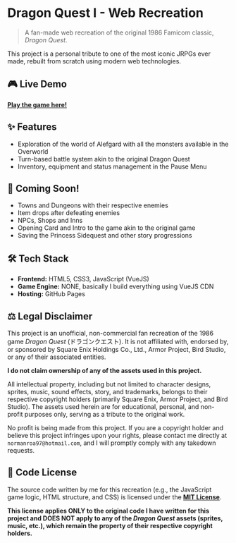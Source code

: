 # Dragon Quest I - Web Recreation

> A fan-made web recreation of the original 1986 Famicom classic, *Dragon Quest*.

This project is a personal tribute to one of the most iconic JRPGs ever made, rebuilt from scratch using modern web technologies.

## 🎮 Live Demo

**[Play the game here!](https://nrrc97.github.io/vue-monster-slayer-game/)**

## ✨ Features

* Exploration of the world of Alefgard with all the monsters available in the Overworld
* Turn-based battle system akin to the original Dragon Quest
* Inventory, equipment and status management in the Pause Menu

## 🧰 Coming Soon!

* Towns and Dungeons with their respective enemies
* Item drops after defeating enemies
* NPCs, Shops and Inns
* Opening Card and Intro to the game akin to the original game
* Saving the Princess Sidequest and other story progressions

## 🛠️ Tech Stack

* **Frontend:** HTML5, CSS3, JavaScript (VueJS)
* **Game Engine:** NONE, basically I build everything using VueJS CDN
* **Hosting:** GitHub Pages

## ⚖️ Legal Disclaimer

This project is an unofficial, non-commercial fan recreation of the 1986 game *Dragon Quest* (ドラゴンクエスト). It is not affiliated with, endorsed by, or sponsored by Square Enix Holdings Co., Ltd., Armor Project, Bird Studio, or any of their associated entities.

**I do not claim ownership of any of the assets used in this project.**

All intellectual property, including but not limited to character designs, sprites, music, sound effects, story, and trademarks, belongs to their respective copyright holders (primarily Square Enix, Armor Project, and Bird Studio). The assets used herein are for educational, personal, and non-profit purposes only, serving as a tribute to the original work.

No profit is being made from this project. If you are a copyright holder and believe this project infringes upon your rights, please contact me directly at `normanroa97@hotmail.com`, and I will promptly comply with any takedown requests.

## 📜 Code License

The source code written by me for this recreation (e.g., the JavaScript game logic, HTML structure, and CSS) is licensed under the **[MIT License](LICENSE)**.

**This license applies ONLY to the original code I have written for this project and DOES NOT apply to any of the *Dragon Quest* assets (sprites, music, etc.), which remain the property of their respective copyright holders.**
